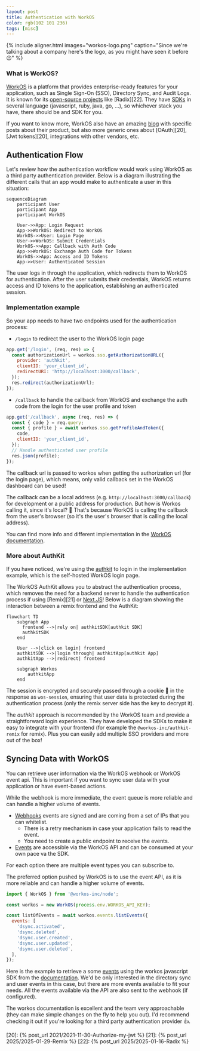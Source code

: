 ```yaml
---
layout: post
title: Authentication with WorkOS
color: rgb(102 101 236)
tags: [misc]
---
```


{% include aligner.html images="workos-logo.png" caption="Since we're talking about a company here's the logo, as you might have seen it before 😉" %}

### What is WorkOS?

[WorkOS][1] is a platform that provides enterprise-ready features for your application, such as Single Sign-On (SSO), 
Directory Sync, and Audit Logs. 
It is known for its [open-source projects][3] like [Radix][22].
They have [SDKs][2] in several language (javascript, ruby, java, go, ...), so whichever stack you have, 
there should be and SDK for you.

If you want to know more, WorkOS also have an amazing [blog][5] with specific posts about their product, 
but also more generic ones about [OAuth][20], [Jwt tokens][20], integrations with other vendors, etc.

## Authentication Flow

Let's review how the authentication workflow would work using WorkOS as a third party authentication provider.
Below is a diagram illustrating the different calls that an app would make to authenticate a user in this situation:

```mermaid
sequenceDiagram
    participant User
    participant App
    participant WorkOS

    User->>App: Login Request
    App->>WorkOS: Redirect to WorkOS
    WorkOS->>User: Login Page
    User->>WorkOS: Submit Credentials
    WorkOS->>App: Callback with Auth Code
    App->>WorkOS: Exchange Auth Code for Tokens
    WorkOS->>App: Access and ID Tokens
    App->>User: Authenticated Session
```

The user logs in through the application, which redirects them to WorkOS for authentication. 
After the user submits their credentials, WorkOS returns access and ID tokens to the application, 
establishing an authenticated session.

### Implementation example

So your app needs to have two endpoints used for the authentication process:
- `/login` to redirect the user to the WorkOS login page
```js
app.get('/login', (req, res) => {
  const authorizationUrl = workos.sso.getAuthorizationURL({
    provider: 'authkit',  
    clientID: 'your_client_id',
    redirectURI: 'http://localhost:3000/callback',
  });
  res.redirect(authorizationUrl);
});
```
- `/callback` to handle the callback from WorkOS and exchange the auth code from the login for the user profile and token
```js
app.get('/callback', async (req, res) => {
  const { code } = req.query;
  const { profile } = await workos.sso.getProfileAndToken({
    code,
    clientID: 'your_client_id',
  });
  // Handle authenticated user profile
  res.json(profile);
});
```

The callback url is passed to workos when getting the authorization url (for the login page), 
which means, only valid callback set in the WorkOS dashboard can be used!

The callback can be a local address (e.g. `http://localhost:3000/callback`) for development or a public address for production.
But how is Workos calling it, since it's local? 🤔
That's because WorkOS is calling the callback from the user's browser (so it's the user's browser that is calling the local address).

You can find more info and different implementation in the [WorkOS documentation][4].

### More about AuthKit

If you have noticed, we're using the [authkit][4] to login in the implementation example,
which is the self-hosted WorkOS login page.

The WorkOS AuthKit allows you to abstract the authentication process, 
which removes the need for a backend server to handle the authentication process if using [Remix][21] or [Next.JS][7]!
Below is a diagram showing the interaction between a remix frontend and the AuthKit:

```mermaid
flowchart TD
    subgraph App
      frontend -->|rely on| authkitSDK[authkit SDK]
      authkitSDK
    end

    User -->|click on login| frontend
    authkitSDK -->|login through| authkitApp[authkit App]
    authkitApp -->|redirect| frontend

    subgraph Workos
        authkitApp
    end
```

The session is encrypted and securely passed through a cookie 🍪 in the response as `wos-session`, 
ensuring that user data is protected during the authentication process (only the remix server side has the key to decrypt it).

The _authkit_ approach is recommended by the WorkOS team and provide a straightforward login experience.
They have developed the SDKs to make it easy to integrate with your frontend (for example the `@workos-inc/authkit-remix` for remix).
Plus you can easily add multiple SSO providers and more out of the box!

## Syncing Data with WorkOS

You can retrieve user information via the WorkOS webhook or WorkOS event api. 
This is important if you want to sync user data with your application or have event-based actions.

While the webhook is more immediate, the event queue is more reliable and can handle a higher volume of events.
- [Webhooks][9] events are signed and are coming from a set of IPs that you can whitelist. 
  - There is a retry mechanism in case your application fails to read the event.
  - You need to create a public endpoint to receive the events.
- [Events][10] are accessible via the WorkOS API and can be consumed at your own pace va the SDK.

For each option there are multiple event types you can subscribe to.

The preferred option pushed by WorkOS is to use the event API, as it is more reliable and can handle a higher volume of events.

```js
import { WorkOS } from '@workos-inc/node';

const workos = new WorkOS(process.env.WORKOS_API_KEY);

const listOfEvents = await workos.events.listEvents({
  events: [
    'dsync.activated',
    'dsync.deleted',
    'dsync.user.created',
    'dsync.user.updated',
    'dsync.user.deleted',
  ],
});
```

Here is the example to retrieve a some [events][12] using the workos javascript SDK from the [documentation][11].
We'd be only interested in the directory sync and user events in this case, but there are more events available to fit your needs.
All the events available via the API are also sent to the webhook (if configured).

The workos documentation is excellent and the team very approachable (they can make simple changes on the fly to help you out).
I'd recommend checking it out if you're looking for a third party authentication provider 👍.


[1]: https://workos.com/docs
[2]: https://workos.com/docs/sdks
[3]: https://workos.com/open-source
[4]: https://workos.com/docs/user-management/react/nodejs/2-add-authkit-to-your-app/redirect-users-to-authkit
[5]: https://workos.com/blog?category=All+posts
[6]: https://workos.com/docs/user-management/authkit/authentication-methods
[7]: https://nextjs.org/
[8]: https://workos.com/docs/events/data-syncing/sync-using-the-events-api
[9]: https://workos.com/docs/events/data-syncing/webhooks
[10]: https://workos.com/docs/events/data-syncing/events-api/2-start-consuming-events/avoid-overwriting-newer-data
[11]: https://workos.com/docs/events/data-syncing/events-api/3-select-event-types
[12]: https://workos.com/docs/events
[20]: {% post_url 2021/2021-11-30-Authorize-my-jwt %}
[21]: {% post_url 2025/2025-01-29-Remix %}
[22]: {% post_url 2025/2025-01-16-Radix %}


